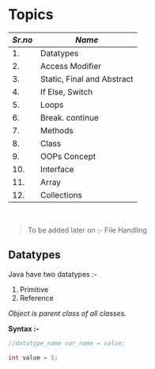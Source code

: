 # Topics

| *Sr.no* | *Name* |
|---|---|
|1.| Datatypes|
|2.| Access Modifier|
|3.| Static, Final and Abstract|
|4.| If Else, Switch|
|5.| Loops|
|6.| Break. continue|
|7.| Methods|
|8.| Class|
|9.| OOPs Concept|
|10.| Interface|
|11.| Array |
|12.| Collections|

<br>

> To be added later on :- File Handling


## Datatypes

Java have two datatypes :-
1. Primitive
2. Reference

*Object is parent class of all classes.*

__Syntax :-__

```Java
//datatype_name var_name = value;

int value = 5;
```
